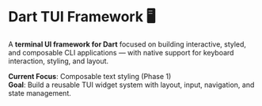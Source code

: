 # Dart TUI Framework 🖥️  

A **terminal UI framework for Dart** focused on building interactive, styled, and composable CLI applications — with native support for keyboard interaction, styling, and layout.

**Current Focus**: Composable text styling (Phase 1)  
**Goal**: Build a reusable TUI widget system with layout, input, navigation, and state management.